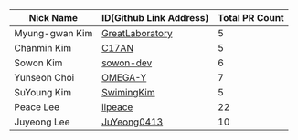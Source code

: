 |Nick Name|ID(Github Link Address)|Total PR Count|
|-|-|-|
|Myung-gwan Kim|[GreatLaboratory](https://github.com/GreatLaboratory)|5|
|Chanmin Kim|[C17AN](https://github.com/C17AN)|5|
|Sowon Kim|[sowon-dev](https://github.com/sowon-dev)|6|
|Yunseon Choi|[OMEGA-Y](https://github.com/OMEGA-Y)|7|
|SuYoung Kim|[SwimingKim](https://github.com/SwimingKim)|5|
|Peace Lee|[iipeace](https://github.com/iipeace)|22|
|Juyeong Lee|[JuYeong0413](https://github.com/JuYeong0413)|10|
